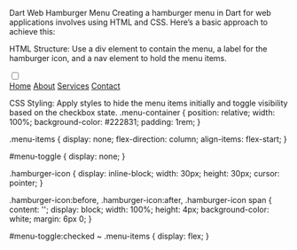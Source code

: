 Dart Web Hamburger Menu
Creating a hamburger menu in Dart for web applications involves using HTML and CSS. Here’s a basic approach to achieve this:

HTML Structure: Use a div element to contain the menu, a label for the hamburger icon, and a nav element to hold the menu items.
<div class="menu-container">
  <input type="checkbox" id="menu-toggle" />
  <label for="menu-toggle" class="hamburger-icon"></label>
  <nav class="menu-items">
    <a href="#">Home</a>
    <a href="#">About</a>
    <a href="#">Services</a>
    <a href="#">Contact</a>
  </nav>
</div>

CSS Styling: Apply styles to hide the menu items initially and toggle visibility based on the checkbox state.
.menu-container {
  position: relative;
  width: 100%;
  background-color: #222831;
  padding: 1rem;
}

.menu-items {
  display: none;
  flex-direction: column;
  align-items: flex-start;
}

#menu-toggle {
  display: none;
}

.hamburger-icon {
  display: inline-block;
  width: 30px;
  height: 30px;
  cursor: pointer;
}

.hamburger-icon:before,
.hamburger-icon:after,
.hamburger-icon span {
  content: '';
  display: block;
  width: 100%;
  height: 4px;
  background-color: white;
  margin: 6px 0;
}

#menu-toggle:checked ~ .menu-items {
  display: flex;
}